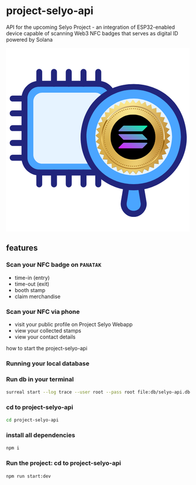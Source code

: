 # project-selyo-api

API for the upcoming Selyo Project - an integration of ESP32-enabled device capable of scanning Web3 NFC badges that serves as digital ID powered by Solana

![Panatak Logo](./docs/panatak.png)

## features

### Scan your NFC badge on `PANATAK`
- time-in (entry)
- time-out (exit)
- booth stamp
- claim merchandise

### Scan your NFC via phone
- visit your public profile on Project Selyo Webapp
- view your collected stamps
- view your contact details

how to start the project-selyo-api


### Running your local database
### Run db in your terminal
```sh
surreal start --log trace --user root --pass root file:db/selyo-api.db
```

### cd to project-selyo-api
```sh
cd project-selyo-api
```

### install all dependencies
```sh
npm i
```

### Run the project: cd to project-selyo-api
```sh
npm run start:dev
```